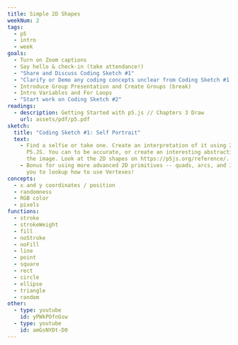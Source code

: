 ```yaml
---
title: Simple 2D Shapes
weekNum: 2
tags:
  - p5
  - intro
  - week
goals:
  - Turn on Zoom captions
  - Say hello & check-in (take attendance!)
  - "Share and Discuss Coding Sketch #1"
  - "Clarify or Demo any coding concepts unclear from Coding Sketch #1 (break)"
  - Introduce Group Presentation and Create Groups (break)
  - Intro Variables and For Loops
  - "Start work on Coding Sketch #2"
readings:
  - description: Getting Started with p5.js // Chapters 3 Draw
    url: assets/pdf/p5.pdf
sketch:
  title: "Coding Sketch #1: Self Portrait"
  text:
    - Find a selfie or take one. Create an interpretation of it using 2D shapes in
      P5.JS. You can to be accurate, or create an interesting abstraction based on
      the image. Look at the 2D shapes on https://p5js.org/reference/.
    - Bonus for using more advanced 2D primitives -- quads, arcs, and I encourage
      you to lookup how to use Vertexes!
concepts:
  - x and y coordinates / position
  - randomness
  - RGB color
  - pixels
functions:
  - stroke
  - strokeWeight
  - fill
  - noStroke
  - noFill
  - line
  - point
  - square
  - rect
  - circle
  - ellipse
  - triangle
  - random
other:
  - type: youtube
    id: yPWkPOfnGsw
  - type: youtube
    id: amGsNYDt-D0
---
```

